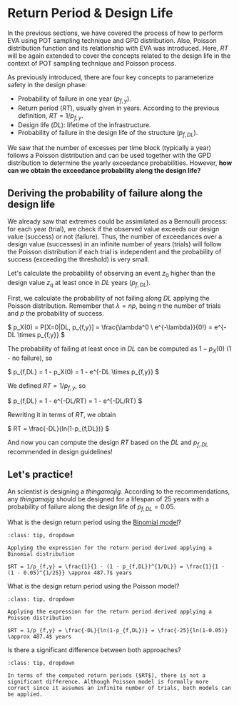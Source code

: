
# Return Period & Design Life
In the previous sections, we have covered the process of how to perform EVA using POT sampling technique and GPD distribution. Also, Poisson distribution function and its relationship with EVA was introduced. Here, $RT$ will be again extended to cover the concepts related to the design life in the context of POT sampling technique and Poisson process.

As previously introduced, there are four key concepts to parameterize safety in the design phase:
- Probability of failure in one year ($p_{f,y}$).
- Return period ($RT$), usually given in years. According to the previous definition, $RT = 1/p_{f,y}$.
- Design life ($DL$): lifetime of the infrastructure.
- Probability of failure in the design life of the structure ($p_{f,DL}$).

We saw that the number of excesses per time block (typically a year) follows a Poisson distribution and can be used together with the GPD distribution to determine the yearly exceedance probabilities. However, **how can we obtain the exceedance probability along the design life?**

## Deriving the probability of failure along the design life
We already saw that extremes could be assimilated as a Bernoulli process: for each year (trial), we check if the observed value exceeds our design value (success) or not (failure). Thus, the number of exceedances over a design value (successes) in an infinite number of years (trials) will follow the Poisson distribution if each trial is independent and the probability of success (exceeding the threshold) is very small.

Let's calculate the probability of observing an event $z_0$ higher than the design value $z_q$ at least once in $DL$ years ($p_{f,DL}$). 

First, we calculate the probability of not failing along $DL$ applying the Poisson distribution. Remember that $\lambda = np$, being $n$ the number of trials and $p$ the probability of success.

$
p_X(0) = P[X=0|DL, p_{f,y}] = \frac{\lambda^0 \ e^{-\lambda}}{0!} = e^{-DL \times p_{f,y}}
$

The probability of failing at least once in $DL$ can be computed as $1 - p_X(0)$ (1 - no failure), so

$
p_{f,DL} = 1 - p_X(0) = 1 - e^{-DL \times p_{f,y}}
$

We defined $RT = 1/p_{f,y}$, so

$
p_{f,DL} = 1 - e^{-DL/RT} = 1 - e^{-DL/RT}
$

Rewriting it in terms of $RT$, we obtain

$
RT = \frac{-DL}{ln(1-p_{f,DL})}
$

And now you can compute the design $RT$ based on the $DL$ and $p_{f,DL}$ recommended in design guidelines!

## Let's practice!

An scientist is designing a *thingamajig*. According to the recommendations, any *thingamajig* should be designed for a lifespan of 25 years with a probability of failure along the design life of $p_{f,DL}=0.05$.

What is the design return period using the [Binomial model](Bernoulli)?

```{admonition} Answer
:class: tip, dropdown

Applying the expression for the return period derived applying a Binomial distribution

$RT = 1/p_{f,y} = \frac{1}{1 - (1 - p_{f,DL})^{1/DL}} = \frac{1}{1 - (1 - 0.05)^{1/25}} \approx 487.7$ years

```

What is the design return period using the Poisson model?

```{admonition} Answer
:class: tip, dropdown

Applying the expression for the return period derived applying a Poisson distribution

$RT = 1/p_{f,y} = \frac{-DL}{ln(1-p_{f,DL})} = \frac{-25}{ln(1-0.05)} \approx 487.4$ years

```

Is there a significant difference between both approaches?

```{admonition} Answer
:class: tip, dropdown

In terms of the computed return periods ($RT$), there is not a significant difference. Although Poisson model is formally more correct since it assumes an infinite number of trials, both models can be applied.

```